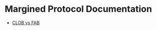 # Margined Protocol Documentation

* [CLOB vs FAB](http://econweb.umd.edu/~sweeting/hft-arms-race.pdf)
